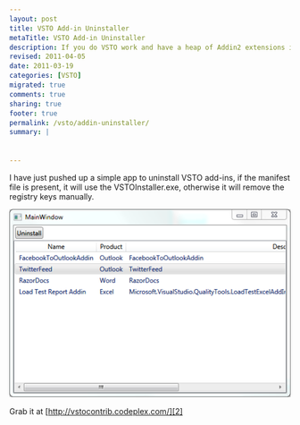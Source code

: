 ```yaml
---
layout: post
title: VSTO Add-in Uninstaller
metaTitle: VSTO Add-in Uninstaller
description: If you do VSTO work and have a heap of Addin2 extensions in all your office app, then this app is for you.
revised: 2011-04-05
date: 2011-03-19
categories: [VSTO]
migrated: true
comments: true
sharing: true
footer: true
permalink: /vsto/addin-uninstaller/
summary: | 
  

---
```

I have just pushed up a simple app to uninstall VSTO add-ins, if the manifest file is present, it will use the VSTOInstaller.exe, otherwise it will remove the registry keys manually.

![Addin Uninstaller](/assets/posts/2011-03-19-addin-uninstaller/Add-inUninstaller.PNG)

Grab it at [http://vstocontrib.codeplex.com/][2]


  [2]: http://vstocontrib.codeplex.com/